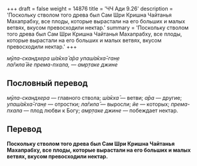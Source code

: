 +++
draft = false
weight = 14876
title = 'ЧЧ Ади 9.26'
description = 'Поскольку стволом того древа был Сам Шри Кришна Чайтанья Махапрабху, все плоды, которые вырастали на его больших и малых ветвях, вкусом превосходили нектар.'
summary = 'Поскольку стволом того древа был Сам Шри Кришна Чайтанья Махапрабху, все плоды, которые вырастали на его больших и малых ветвях, вкусом превосходили нектар.'
+++

_мӯла-скандхера ш́а̄кха̄ а̄ра упаш́а̄кха̄-ган̣е  
ла̄гила̄ йе према-пхала, — амр̣таке джине_

## Пословный перевод

_мӯла_\-_скандхера_ — главного ствола; _ш́а̄кха̄_ — ветви; _а̄ра_ — другие; _упаш́а̄кха̄_\-_ган̣е_ — отростки; _ла̄гила̄_ — выросли; _йе_ — которых; _према_\-_пхала_ — плод любви к Богу; _амр̣таке_ _джине_ — побеждает нектар.

## Перевод

**Поскольку стволом того древа был Сам Шри Кришна Чайтанья Махапрабху, все плоды, которые вырастали на его больших и малых ветвях, вкусом превосходили нектар.**
